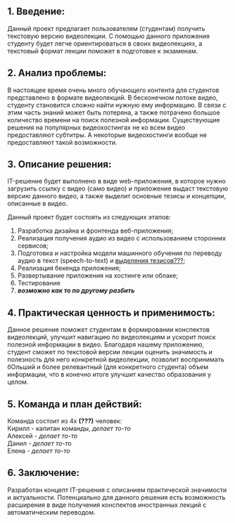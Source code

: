 ## 1. Введение:
Данный проект предлагает пользователям (студентам) получить текстовую версию видеолекции. 
С помощью данного приложения студенту будет легче ориентироваться в своих видеолекциях, а текстовый формат лекции поможет в подготовке к экзаменам.    

## 2. Анализ проблемы:
В настоящее время очень много обучающего контента для студентов представлено в формате видеолекций.
В бесконечном потоке видео, студенту становится сложно найти нужную ему информацию. 
В связи с этим часть знаний может быть потеряна, а также потрачено большое количество времени на поиск полезной информации.
Существующие решения на популярных видеохостингах не ко всем видео предоставляют субтитры. А некоторые видеохостинги вообще не предоставляют такой возможности.

## 3. Описание решения:
IT-решение будет выполнено в виде web-приложения, в которое нужно загрузить ссылку с видео (само видео) и 
приложение выдаст текстовую версию данного видео, а также выделит основные тезисы и концепции, описанные в видео.

Данный проект будет состоять из следующих этапов:
1) Разработка дизайна и фронтенда веб-приложения;
2) Реализация получения аудио из видео с использованием сторонних сервисов;
3) Подготовка и настройка модели машинного обучения по переводу аудио в текст (speech-to-text) и <u>выделения тезисов???</u>;
4) Реализация бекенда приложения;
5) Развертывание приложения на хостинге или облаке;
6) Тестирование
7) ***возможно как то по другому разбить***

## 4. Практическая ценность и применимость:
Данное решение поможет студентам в формировании конспектов видеолекций, улучшит
навигацию по видеолекциям и ускорит поиск полезной информации в видео. 
Благодаря нашему приложению, студент сможет по текстовой версии лекции оценить 
значимость и полезность для него конкретной видеолекции, позволит воспринимать 
бОльший и более релевантный (для конкретного студента) объем информации, 
что в конечно итоге улучшит качество образования у целом.

## 5. Команда и план действий:
Команда состоит из 4х **(???)** человек:\
Кирилл - капитан команды, *делает то-то*\
Алексей - *делает то-то*\
Данил - *делает то-то*\
Елена - *делает то-то*


## 6. Заключение:
Разработан концепт IT-решения с описанием практической значимости и актуальности.
Потенциально для данного решения есть возможность расширения в виде получения 
конспектов иностранных лекций с автоматическим переводом.

